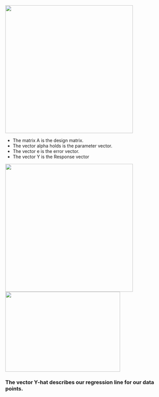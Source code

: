 <img src="https://user-images.githubusercontent.com/65535504/94936175-8af3ef00-04eb-11eb-9209-a06ed5eaba94.jpg" width="400" height="400">  

- The matrix A is the design matrix.
- The vector alpha holds is the parameter vector.
- The vector e is the error vector.
- The vector Y is the Response vector  
<img src="https://user-images.githubusercontent.com/65535504/94939373-ab25ad00-04ef-11eb-9a34-830ef7e80681.jpg" width="400" height="400">    
<img src="https://user-images.githubusercontent.com/65535504/94939445-cb556c00-04ef-11eb-898d-60bfec5c4a51.jpg" width="360" height="250"> 

### The vector Y-hat describes our regression line for our data points.
